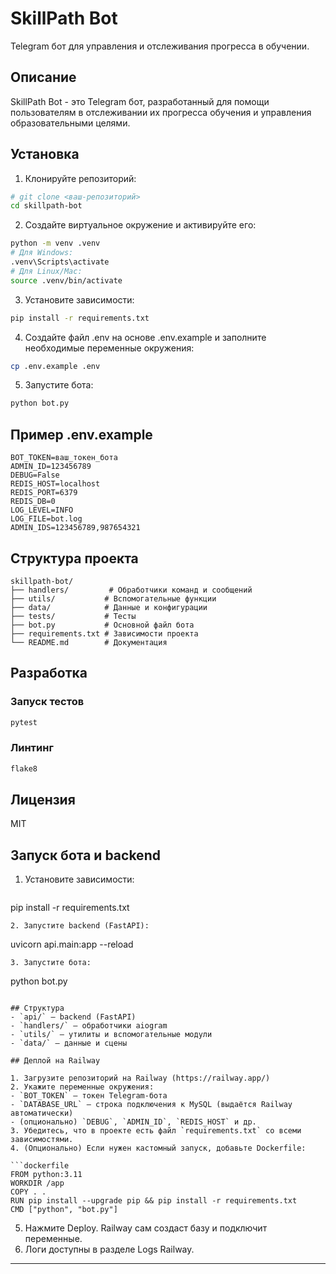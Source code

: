 # SkillPath Bot

Telegram бот для управления и отслеживания прогресса в обучении.

## Описание

SkillPath Bot - это Telegram бот, разработанный для помощи пользователям в отслеживании их прогресса обучения и управления образовательными целями.

## Установка

1. Клонируйте репозиторий:
```bash
# git clone <ваш-репозиторий>
cd skillpath-bot
```

2. Создайте виртуальное окружение и активируйте его:
```bash
python -m venv .venv
# Для Windows:
.venv\Scripts\activate
# Для Linux/Mac:
source .venv/bin/activate
```

3. Установите зависимости:
```bash
pip install -r requirements.txt
```

4. Создайте файл .env на основе .env.example и заполните необходимые переменные окружения:
```bash
cp .env.example .env
```

5. Запустите бота:
```bash
python bot.py
```

## Пример .env.example

```
BOT_TOKEN=ваш_токен_бота
ADMIN_ID=123456789
DEBUG=False
REDIS_HOST=localhost
REDIS_PORT=6379
REDIS_DB=0
LOG_LEVEL=INFO
LOG_FILE=bot.log
ADMIN_IDS=123456789,987654321
```

## Структура проекта

```
skillpath-bot/
├── handlers/         # Обработчики команд и сообщений
├── utils/           # Вспомогательные функции
├── data/            # Данные и конфигурации
├── tests/           # Тесты
├── bot.py           # Основной файл бота
├── requirements.txt # Зависимости проекта
└── README.md        # Документация
```

## Разработка

### Запуск тестов
```bash
pytest
```

### Линтинг
```bash
flake8
```

## Лицензия

MIT

## Запуск бота и backend

1. Установите зависимости:
   ```
pip install -r requirements.txt
   ```
2. Запустите backend (FastAPI):
   ```
uvicorn api.main:app --reload
   ```
3. Запустите бота:
   ```
python bot.py
   ```

## Структура
- `api/` — backend (FastAPI)
- `handlers/` — обработчики aiogram
- `utils/` — утилиты и вспомогательные модули
- `data/` — данные и сцены 

## Деплой на Railway

1. Загрузите репозиторий на Railway (https://railway.app/)
2. Укажите переменные окружения:
   - `BOT_TOKEN` — токен Telegram-бота
   - `DATABASE_URL` — строка подключения к MySQL (выдаётся Railway автоматически)
   - (опционально) `DEBUG`, `ADMIN_ID`, `REDIS_HOST` и др.
3. Убедитесь, что в проекте есть файл `requirements.txt` со всеми зависимостями.
4. (Опционально) Если нужен кастомный запуск, добавьте Dockerfile:

```dockerfile
FROM python:3.11
WORKDIR /app
COPY . .
RUN pip install --upgrade pip && pip install -r requirements.txt
CMD ["python", "bot.py"]
```

5. Нажмите Deploy. Railway сам создаст базу и подключит переменные.
6. Логи доступны в разделе Logs Railway.

--- 